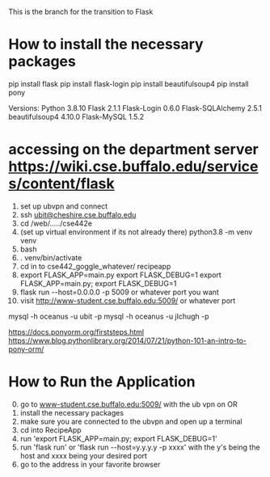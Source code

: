 This is the branch for the transition to Flask

# How to install the necessary packages
pip install flask
pip install flask-login
pip install beautifulsoup4
pip install pony


Versions:
Python                 3.8.10
Flask                  2.1.1
Flask-Login            0.6.0
Flask-SQLAlchemy       2.5.1
beautifulsoup4         4.10.0
Flask-MySQL            1.5.2

# accessing on the department server https://wiki.cse.buffalo.edu/services/content/flask
1. set up ubvpn and connect
2. ssh ubit@cheshire.cse.buffalo.edu
3. cd /web/...../cse442e
4. (set up virtual environment if its not already there)  python3.8 -m venv venv
5. bash
6. . venv/bin/activate
7. cd in to cse442_goggle_whatever/ recipeapp
8. export FLASK_APP=main.py
   export FLASK_DEBUG=1                                         export FLASK_APP=main.py; export FLASK_DEBUG=1
9. flask run --host=0.0.0.0 -p 5009 or whatever port you want
10. visit http://www-student.cse.buffalo.edu:5009/ or whatever port


mysql -h oceanus -u ubit -p
mysql -h oceanus -u jlchugh -p

https://docs.ponyorm.org/firststeps.html
https://www.blog.pythonlibrary.org/2014/07/21/python-101-an-intro-to-pony-orm/

# How to Run the Application
0. go to www-student.cse.buffalo.edu:5009/ with the ub vpn on OR
1. install the necessary packages
2. make sure you are connected to the ubvpn and open up a terminal
3. cd into RecipeApp
4. run 'export FLASK_APP=main.py; export FLASK_DEBUG=1'
5. run 'flask run' or 'flask run --host=y.y.y.y -p xxxx' with the y's being the host and xxxx being your desired port
6. go to the address in your favorite browser
